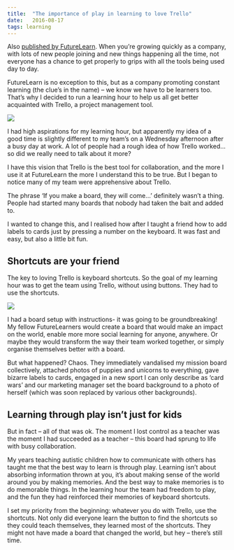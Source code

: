 ```yaml
---
title:  "The importance of play in learning to love Trello"
date:   2016-08-17
tags: learning
---
```


Also <a href="https://about.futurelearn.com/blog/learning-to-love-trello/" target="_blank">published by FutureLearn</a>. When you’re growing quickly as a company, with lots of new people joining and new things happening all the time, not everyone has a chance to get properly to grips with all the tools being used day to day.

FutureLearn is no exception to this, but as a company promoting constant learning (the clue’s in the name) – we know we have to be learners too. That’s why I decided to run a learning hour to help us all get better acquainted with Trello, a project management tool.

<div class="o-post__image--full-width center">
<img src="{{ "/img/Using-Trello-at-FutureLearn.png" | prepend: site.baseurl }}" />
</div>

I had high aspirations for my learning hour, but apparently my idea of a good time is slightly different to my team’s on a Wednesday afternoon after a busy day at work. A lot of people had a rough idea of how Trello worked... so did we really need to talk about it more?

I have this vision that Trello is the best tool for collaboration, and the more I use it at FutureLearn the more I understand this to be true. But I began to notice many of my team were apprehensive about Trello.

The phrase ‘If you make a board, they will come…’ definitely wasn’t a thing. People had started many boards that nobody had taken the bait and added to.

I wanted to change this, and I realised how after I taught a friend how to add labels to cards just by pressing a number on the keyboard. It was fast and easy, but also a little bit fun.

## Shortcuts are your friend

The key to loving Trello is keyboard shortcuts. So the goal of my learning hour was to get the team using Trello, without using buttons. They had to use the shortcuts.

<div class="o-post__image--full-width center">
<img src="{{ "/img/teamwork-at-futurelearn.jpg" | prepend: site.baseurl }}" />
</div>

I had a board setup with instructions- it was going to be groundbreaking! My fellow FutureLearners would create a board that would make an impact on the world, enable more more social learning for anyone, anywhere. Or maybe they would transform the way their team worked together, or simply organise themselves better with a board.

But what happened? Chaos. They immediately vandalised my mission board collectively, attached photos of puppies and unicorns to everything, gave bizarre labels to cards, engaged in a new sport I can only describe as ‘card wars’ and our marketing manager set the board background to a photo of herself (which was soon replaced by various other backgrounds).

## Learning through play isn’t just for kids

But in fact – all of that was ok. The moment I lost control as a teacher was the moment I had succeeded as a teacher – this board had sprung to life with busy collaboration.

My years teaching autistic children how to communicate with others has taught me that the best way to learn is through play. Learning isn’t about absorbing information thrown at you, it’s about making sense of the world around you by making memories. And the best way to make memories is to do memorable things. In the learning hour the team had freedom to play, and the fun they had reinforced their memories of keyboard shortcuts.

I set my priority from the beginning: whatever you do with Trello, use the shortcuts. Not only did everyone learn the button to find the shortcuts so they could teach themselves, they learned most of the shortcuts. They might not have made a board that changed the world, but hey – there’s still time.
